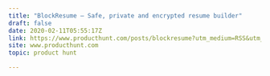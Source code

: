 ```yaml
---
title: "BlockResume — Safe, private and encrypted resume builder"
draft: false
date: 2020-02-11T05:55:17Z
link: https://www.producthunt.com/posts/blockresume?utm_medium=RSS&utm_source=hune
site: www.producthunt.com
topic: product hunt  

---
```

